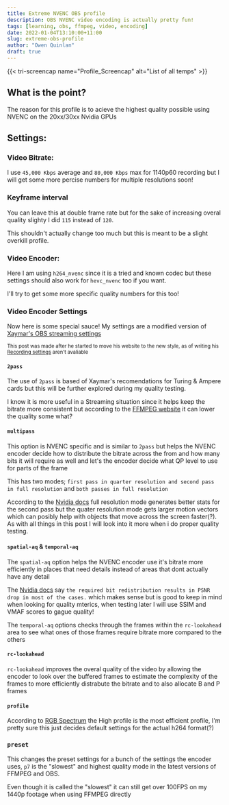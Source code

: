 ```yaml
---
title: Extreme NVENC OBS profile
description: OBS NVENC video encoding is actually pretty fun!
tags: [learning, obs, ffmpeg, video, encoding]
date: 2022-01-04T13:10:00+11:00
slug: extreme-obs-profile
author: "Owen Quinlan"
draft: true
---
```


{{< tri-screencap name="Profile_Screencap" alt="List of all temps" >}}

## What is the point?

The reason for this profile is to acieve the highest quality possible using NVENC on the 20xx/30xx Nvidia GPUs

## Settings:

### Video Bitrate:

I use `45,000 Kbps` average and `80,000 Kbps` max for 1140p60 recording but I will get some more percise numbers for multiple resolutions soon!

### Keyframe interval

You can leave this at double frame rate but for the sake of increasing overal quality slighty I did `115` instead of `120`.

This shouldn't actually change too much but this is meant to be a slight overkill profile.

### Video Encoder:

Here I am using `h264_nvenc` since it is a tried and known codec but these settings should also work for `hevc_nvenc` too if you want.

I'll try to get some more specific quality numbers for this too!

### Video Encoder Settings

Now here is some special sauce! My settings are a modified version of [Xaymar's OBS streaming settings](https://www.xaymar.com/guides/obs/high-quality-streaming-nvenc/) 

<sub>This post was made after he started to move his website to the new style, as of writing his [Recording settings](https://www.xaymar.com/guides/obs/high-quality-recording/) aren't avaliable<sub>

#### `2pass`

The use of `2pass` is based of Xaymar's recomendations for Turing & Ampere cards but this will be further explored during my quality testing.

I know it is more useful in a Streaming situation since it helps keep the bitrate more consistent but according to the [FFMPEG website](https://trac.ffmpeg.org/wiki/Encode/H.264#twopass) it can lower the quality some what?

#### `multipass`

This option is NVENC specific and is similar to `2pass` but helps the NVENC encoder decide how to distribute the bitrate across the from and how many bits it will require as well and let's the encoder decide what QP level to use for parts of the frame

This has two modes; `first pass in quarter resolution and second pass in full resolution` and `both passes in full resolution`

According to the [Nvidia docs](https://docs.nvidia.com/video-technologies/video-codec-sdk/nvenc-video-encoder-api-prog-guide/#multi-pass-frame-phencoding) full resolution mode generates better stats for the second pass but the quater resolution mode gets larger motion vectors which can posibly help with objects that move across the screen faster(?). As with all things in this post I will look into it more when i do proper quality testing.

#### `spatial-aq` & `temporal-aq`

The `spatial-aq` option helps the NVENC encoder use it's bitrate more efficiently in places that need details instead of areas that dont actually have any detail

The [Nvidia docs](https://docs.nvidia.com/video-technologies/video-codec-sdk/nvenc-video-encoder-api-prog-guide/#spatial-aq) say `the required bit redistribution results in PSNR drop in most of the cases.` which makes sense but is good to keep in mind when looking for quality mterics, when testing later I will use SSIM and VMAF scores to gague quality!

The `temporal-aq` options checks through the frames within the `rc-lookahead` area to see what ones of those frames require bitrate more compared to the others

#### `rc-lookahead`

`rc-lookahead` improves the overal quality of the video by allowing the encoder to look over the buffered frames to estimate the complexity of the frames to more efficiently distrabute the bitrate and to also allocate B and P frames

#### `profile`

According to [RGB Spectrum](https://www.rgb.com/h264-profiles#:~:text=High%20Profile-,H.,ratio%20of%20about%202000%3A1.) the High profile is the most efficient profile, I'm pretty sure this just decides default settings for the actual h264 format(?)

### `preset`

This changes the preset settings for a bunch of the settings the encoder uses, `p7` is the "slowest" and highest quality mode in the latest versions of FFMPEG and OBS.

Even though it is called the "slowest" it can still get over 100FPS on my 1440p footage when using FFMPEG directly



